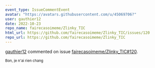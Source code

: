 ```yaml
---
event_type: IssueCommentEvent
avatar: "https://avatars.githubusercontent.com/u/45069706?"
user: gauthier12
date: 2022-10-23
repo_name: fairecasoimeme/Zlinky_TIC
html_url: https://github.com/fairecasoimeme/Zlinky_TIC/issues/120
repo_url: https://github.com/fairecasoimeme/Zlinky_TIC
---
```


<a href='https://github.com/gauthier12' target='_blank'>gauthier12</a> commented on issue <a href='https://github.com/fairecasoimeme/Zlinky_TIC/issues/120' target='_blank'>fairecasoimeme/Zlinky_TIC#120</a>.

<small>Bon, je n'ai rien chang